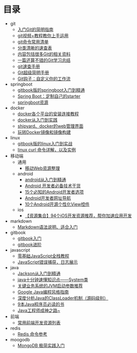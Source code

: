 
# 目录
*  git 
	* [入门Git的简明指南](http://rogerdudler.github.io/git-guide/index.zh.html)
	* [git视频+教程教你上手运用](http://www.liaoxuefeng.com/wiki/0013739516305929606dd18361248578c67b8067c8c017b000/00137396287703354d8c6c01c904c7d9ff056ae23da865a000)
	* [git命令常用清单](http://www.ruanyifeng.com/blog/2015/12/git-cheat-sheet.html?hmsr=toutiao.io&utm_medium=toutiao.io&utm_source=toutiao.io)
	* [分类清晰的速查表](https://github.com/flyhigher139/Git-Cheat-Sheet/blob/master/Git%20Cheat%20Sheet-Zh.md)
	* [内容包括很多Git的相关资料](https://github.com/xirong/my-git)
	* [一篇还算不错的Git学习总结](https://github.com/phodal/github-roam)
	* [git速查手册](https://github.com/flyhigher139/Git-Cheat-Sheet/blob/master/Git%20Cheat%20Sheet-Zh.md)
	* [Git超级简明手册](https://github.com/shendl1978/blog/wiki/Git%E8%B6%85%E7%BA%A7%E7%AE%80%E6%98%8E%E6%89%8B%E5%86%8C?hmsr=toutiao.io&utm_medium=toutiao.io&utm_source=toutiao.io)
	* [Git钩子：自定义你的工作流](https://github.com/geeeeeeeeek/git-recipes/blob/master/sources/Git%E9%92%A9%E5%AD%90.md?hmsr=toutiao.io&utm_medium=toutiao.io&utm_source=toutiao.io)
* springboot
	* [gitbook版的springboot入门到精通](https://yuanchongzhen.gitbooks.io/spring-boot-reference-guide/content/)
	* [Spring Boot：定制自己的starter](http://www.jianshu.com/p/85460c1d835a?hmsr=toutiao.io&utm_medium=toutiao.io&utm_source=toutiao.io)
	* [springboot资源](http://www.jianshu.com/p/5ac18abc91f0)
* docker
	* [docker各个平台的安装连接教程](http://docker.widuu.com/)
	* [docker从入门到实践](http://dockerpool.com/static/books/docker_practice/container/run.html)
	* [shipyard、docker的web管理界面](http://dockerpool.com/static/books/shipyard_doc/index.html)
	* [玩转Docker镜像和镜像构建](http://dockone.io/article/883?hmsr=toutiao.io&utm_medium=toutiao.io&utm_source=toutiao.io)
* linux 
	* [gitbook版的linux入门到实战](http://linuxtools-rst.readthedocs.org/zh_CN/latest/base/index.html)
	* [linux curl 命令详解，以及实例](http://blog.51yip.com/linux/1049.html)
* 移动端
	* 通用
		* [移动Web资源整理](http://www.cnblogs.com/PeunZhang/p/3407453.html?hmsr=toutiao.io&utm_medium=toutiao.io&utm_source=toutiao.io)
	* android
		* [android从入门到精通](http://www.runoob.com/w3cnote/android-tutorial-end.html)
		* [Android 开发者必备技术干货](http://www.jianshu.com/p/ed1a72af274a)
		* [15个必知的Android开发者选项](http://mp.weixin.qq.com/s?__biz=MzA4MjU5NTY0NA==&mid=401101455&idx=1&sn=dffc19631e2356ed0aea581f5d7769d7&scene=1&srcid=1210EPYGYqP0b7LOZzqywvmS&from=groupmessage&isappinstalled=0#wechat_redirect)
		* [Android开发者网址导航](http://www.jianshu.com/p/54902270249d?hmsr=toutiao.io&utm_medium=toutiao.io&utm_source=toutiao.io) 
		* [10个Android开源个性化View控件](http://www.jianshu.com/p/cb705d582859#)
	* ios
		* [【资源集合】94个iOS开发资源推荐，帮你加速应用开发](http://www.cocoachina.com/ios/20151210/14635.html?hmsr=toutiao.io&utm_medium=toutiao.io&utm_source=toutiao.io)
* markdown
	* [Markdown语法说明、适合入门](http://wowubuntu.com/markdown/)
* gitbook
	* [gitbook入门](http://wanqingwong.com/gitbook-zh/publish/gitpages.html)
	* [gitbook进阶](http://www.chengweiyang.cn/gitbook/basic-usage/README.html)
* javascript
	* [零基础JavaScript全栈教程](http://www.liaoxuefeng.com/wiki/001434446689867b27157e896e74d51a89c25cc8b43bdb3000)
	* [JavaScript错误捕获，日志展示](https://github.com/icepy/cm.logger?hmsr=toutiao.io&utm_medium=toutiao.io&utm_source=toutiao.io)
* java
	* [Jackson从入门到精通](http://www.yiibai.com/jackson/jackson_tree_model.html)
	* [java十分钟速懂知识点——System类](http://www.cnblogs.com/good-temper/p/5042058.html)
	* [关键业务系统的JVM启动参数推荐](http://calvin1978.blogcn.com/articles/jvmoption-2.html?hmsr=toutiao.io&utm_medium=toutiao.io&utm_source=toutiao.io)
	* [Google Java编程风格指南](http://www.hawstein.com/posts/google-java-style.html?hmsr=toutiao.io&utm_medium=toutiao.io&utm_source=toutiao.io)
	* [深度分析Java的ClassLoader机制（源码级别）](http://www.hollischuang.com/archives/199)
	* [9本Java程序员必读的书](http://blog.csdn.net/i10630226/article/details/49913673)
	* [Java工程师成神之路~](http://www.hollischuang.com/archives/489)
* 前端
	* [常用前端开发资源列表](https://github.com/putaoshu/fe-dev-bookmarks?hmsr=toutiao.io&utm_medium=toutiao.io&utm_source=toutiao.io)
* redis
	* [Redis 命令参考](http://doc.redisfans.com/)
* moogodb
	* [MongoDB 极简实践入门](https://github.com/StevenSLXie/Tutorials-for-Web-Developers/blob/master/MongoDB%20%E6%9E%81%E7%AE%80%E5%AE%9E%E8%B7%B5%E5%85%A5%E9%97%A8.md)
	
	
	
